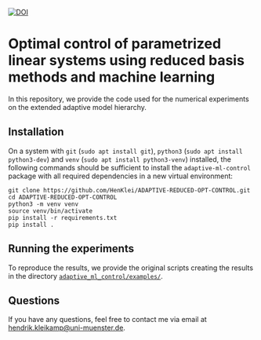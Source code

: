[![DOI](https://zenodo.org/badge/851852346.svg)](https://zenodo.org/doi/10.5281/zenodo.13652743)

# Optimal control of parametrized linear systems using reduced basis methods and machine learning
In this repository, we provide the code used for the numerical experiments on the extended adaptive model hierarchy.

## Installation
On a system with `git` (`sudo apt install git`), `python3` (`sudo apt install python3-dev`) and
`venv` (`sudo apt install python3-venv`) installed, the following commands should be sufficient
to install the `adaptive-ml-control` package with all required dependencies in a new virtual environment:
```
git clone https://github.com/HenKlei/ADAPTIVE-REDUCED-OPT-CONTROL.git
cd ADAPTIVE-REDUCED-OPT-CONTROL
python3 -m venv venv
source venv/bin/activate
pip install -r requirements.txt
pip install .
```

## Running the experiments
To reproduce the results, we provide the original scripts creating the results
in the directory [`adaptive_ml_control/examples/`](adaptive_ml_control/examples/).

## Questions
If you have any questions, feel free to contact me via email at <hendrik.kleikamp@uni-muenster.de>.
